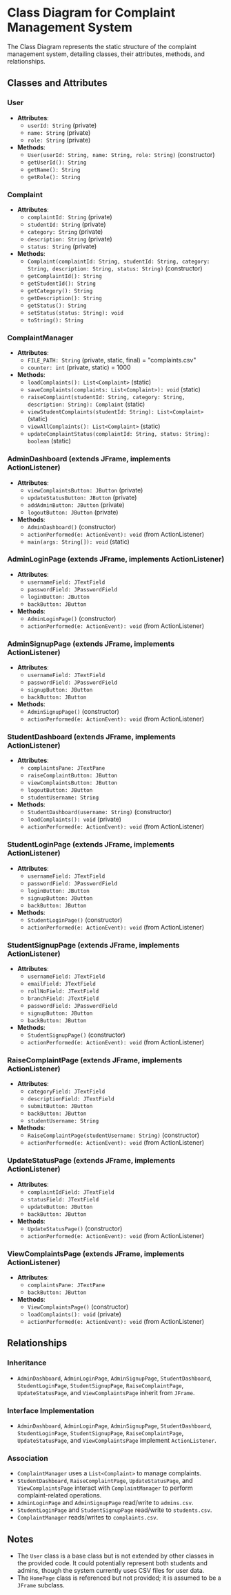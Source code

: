 # Class Diagram for Complaint Management System

The Class Diagram represents the static structure of the complaint management system, detailing classes, their attributes, methods, and relationships.

## Classes and Attributes

### User
- **Attributes**:
  - `userId: String` (private)
  - `name: String` (private)
  - `role: String` (private)
- **Methods**:
  - `User(userId: String, name: String, role: String)` (constructor)
  - `getUserId(): String`
  - `getName(): String`
  - `getRole(): String`

### Complaint
- **Attributes**:
  - `complaintId: String` (private)
  - `studentId: String` (private)
  - `category: String` (private)
  - `description: String` (private)
  - `status: String` (private)
- **Methods**:
  - `Complaint(complaintId: String, studentId: String, category: String, description: String, status: String)` (constructor)
  - `getComplaintId(): String`
  - `getStudentId(): String`
  - `getCategory(): String`
  - `getDescription(): String`
  - `getStatus(): String`
  - `setStatus(status: String): void`
  - `toString(): String`

### ComplaintManager
- **Attributes**:
  - `FILE_PATH: String` (private, static, final) = "complaints.csv"
  - `counter: int` (private, static) = 1000
- **Methods**:
  - `loadComplaints(): List<Complaint>` (static)
  - `saveComplaints(complaints: List<Complaint>): void` (static)
  - `raiseComplaint(studentId: String, category: String, description: String): Complaint` (static)
  - `viewStudentComplaints(studentId: String): List<Complaint>` (static)
  - `viewAllComplaints(): List<Complaint>` (static)
  - `updateComplaintStatus(complaintId: String, status: String): boolean` (static)

### AdminDashboard (extends JFrame, implements ActionListener)
- **Attributes**:
  - `viewComplaintsButton: JButton` (private)
  - `updateStatusButton: JButton` (private)
  - `addAdminButton: JButton` (private)
  - `logoutButton: JButton` (private)
- **Methods**:
  - `AdminDashboard()` (constructor)
  - `actionPerformed(e: ActionEvent): void` (from ActionListener)
  - `main(args: String[]): void` (static)

### AdminLoginPage (extends JFrame, implements ActionListener)
- **Attributes**:
  - `usernameField: JTextField`
  - `passwordField: JPasswordField`
  - `loginButton: JButton`
  - `backButton: JButton`
- **Methods**:
  - `AdminLoginPage()` (constructor)
  - `actionPerformed(e: ActionEvent): void` (from ActionListener)

### AdminSignupPage (extends JFrame, implements ActionListener)
- **Attributes**:
  - `usernameField: JTextField`
  - `passwordField: JPasswordField`
  - `signupButton: JButton`
  - `backButton: JButton`
- **Methods**:
  - `AdminSignupPage()` (constructor)
  - `actionPerformed(e: ActionEvent): void` (from ActionListener)

### StudentDashboard (extends JFrame, implements ActionListener)
- **Attributes**:
  - `complaintsPane: JTextPane`
  - `raiseComplaintButton: JButton`
  - `viewComplaintsButton: JButton`
  - `logoutButton: JButton`
  - `studentUsername: String`
- **Methods**:
  - `StudentDashboard(username: String)` (constructor)
  - `loadComplaints(): void` (private)
  - `actionPerformed(e: ActionEvent): void` (from ActionListener)

### StudentLoginPage (extends JFrame, implements ActionListener)
- **Attributes**:
  - `usernameField: JTextField`
  - `passwordField: JPasswordField`
  - `loginButton: JButton`
  - `signupButton: JButton`
  - `backButton: JButton`
- **Methods**:
  - `StudentLoginPage()` (constructor)
  - `actionPerformed(e: ActionEvent): void` (from ActionListener)

### StudentSignupPage (extends JFrame, implements ActionListener)
- **Attributes**:
  - `usernameField: JTextField`
  - `emailField: JTextField`
  - `rollNoField: JTextField`
  - `branchField: JTextField`
  - `passwordField: JPasswordField`
  - `signupButton: JButton`
  - `backButton: JButton`
- **Methods**:
  - `StudentSignupPage()` (constructor)
  - `actionPerformed(e: ActionEvent): void` (from ActionListener)

### RaiseComplaintPage (extends JFrame, implements ActionListener)
- **Attributes**:
  - `categoryField: JTextField`
  - `descriptionField: JTextField`
  - `submitButton: JButton`
  - `backButton: JButton`
  - `studentUsername: String`
- **Methods**:
  - `RaiseComplaintPage(studentUsername: String)` (constructor)
  - `actionPerformed(e: ActionEvent): void` (from ActionListener)

### UpdateStatusPage (extends JFrame, implements ActionListener)
- **Attributes**:
  - `complaintIdField: JTextField`
  - `statusField: JTextField`
  - `updateButton: JButton`
  - `backButton: JButton`
- **Methods**:
  - `UpdateStatusPage()` (constructor)
  - `actionPerformed(e: ActionEvent): void` (from ActionListener)

### ViewComplaintsPage (extends JFrame, implements ActionListener)
- **Attributes**:
  - `complaintsPane: JTextPane`
  - `backButton: JButton`
- **Methods**:
  - `ViewComplaintsPage()` (constructor)
  - `loadComplaints(): void` (private)
  - `actionPerformed(e: ActionEvent): void` (from ActionListener)

## Relationships

### Inheritance
- `AdminDashboard`, `AdminLoginPage`, `AdminSignupPage`, `StudentDashboard`, `StudentLoginPage`, `StudentSignupPage`, `RaiseComplaintPage`, `UpdateStatusPage`, and `ViewComplaintsPage` inherit from `JFrame`.

### Interface Implementation
- `AdminDashboard`, `AdminLoginPage`, `AdminSignupPage`, `StudentDashboard`, `StudentLoginPage`, `StudentSignupPage`, `RaiseComplaintPage`, `UpdateStatusPage`, and `ViewComplaintsPage` implement `ActionListener`.

### Association
- `ComplaintManager` uses a `List<Complaint>` to manage complaints.
- `StudentDashboard`, `RaiseComplaintPage`, `UpdateStatusPage`, and `ViewComplaintsPage` interact with `ComplaintManager` to perform complaint-related operations.
- `AdminLoginPage` and `AdminSignupPage` read/write to `admins.csv`.
- `StudentLoginPage` and `StudentSignupPage` read/write to `students.csv`.
- `ComplaintManager` reads/writes to `complaints.csv`.

## Notes
- The `User` class is a base class but is not extended by other classes in the provided code. It could potentially represent both students and admins, though the system currently uses CSV files for user data.
- The `HomePage` class is referenced but not provided; it is assumed to be a `JFrame` subclass.